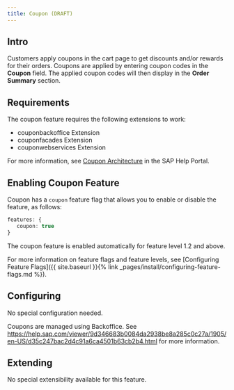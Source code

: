 ```yaml
---
title: Coupon (DRAFT)
---
```


## Intro

Customers apply coupons in the cart page to get discounts and/or rewards for their orders. Coupons are applied by entering coupon codes in the **Coupon** field. The applied coupon codes will then display in the **Order Summary** section. 

## Requirements

The coupon feature requires the following extensions to work:
- couponbackoffice Extension 
- couponfacades Extension 
- couponwebservices Extension 

For more information, see [Coupon Architecture](https://help.sap.com/viewer/9d346683b0084da2938be8a285c0c27a/1905/en-US/a3fab07560c94b8e9e5d8824c0d88580.html) in the SAP Help Portal.

## Enabling Coupon Feature

Coupon has a `coupon` feature flag that allows you to enable or disable the feature, as follows:

```typescript
features: {
   coupon: true
}
```

The coupon feature is enabled automatically for feature level 1.2 and above.

For more information on feature flags and feature levels, see [Configuring Feature Flags]({{ site.baseurl }}{% link _pages/install/configuring-feature-flags.md %}).

## Configuring

No special configuration needed.

Coupons are managed using Backoffice. See https://help.sap.com/viewer/9d346683b0084da2938be8a285c0c27a/1905/en-US/d35c247bac2d4c91a6ca4501b63cb2b4.html for more information.

## Extending

No special extensibility available for this feature. 

